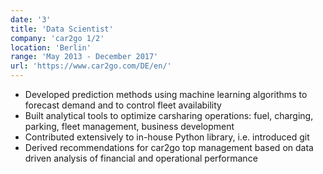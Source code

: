 ```yaml
---
date: '3'
title: 'Data Scientist'
company: 'car2go 1/2'
location: 'Berlin'
range: 'May 2013 - December 2017'
url: 'https://www.car2go.com/DE/en/'
---
```


- Developed prediction methods using machine learning algorithms to forecast demand and to control fleet availability
- Built analytical tools to optimize carsharing operations: fuel, charging, parking, fleet management, business development
- Contributed extensively to in-house Python library, i.e. introduced git
- Derived recommendations for car2go top management based on data driven analysis of financial and operational performance
